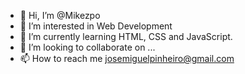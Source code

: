 - 👋 Hi, I’m @Mikezpo
- 👀 I’m interested in Web Development
- 🌱 I’m currently learning HTML, CSS and JavaScript.
- 💞️ I’m looking to collaborate on ...
- 📫 How to reach me josemiguelpinheiro@gmail.com

<!---
Mikezpo/Mikezpo is a ✨ special ✨ repository because its `README.md` (this file) appears on your GitHub profile.
You can click the Preview link to take a look at your changes.
--->
